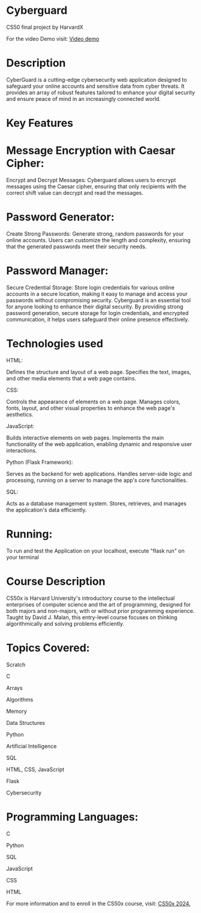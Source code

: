 # Cyberguard
CS50 final project by HarvardX

For the video Demo visit: [Video demo](https://cs50.harvard.edu/x/2024/)

# Description
CyberGuard is a cutting-edge cybersecurity web application designed to safeguard your online accounts and sensitive data from cyber threats. It provides an array of robust features tailored to enhance your digital security and ensure peace of mind in an increasingly connected world.

# Key Features

# Message Encryption with Caesar Cipher: 

Encrypt and Decrypt Messages: Cyberguard allows users to encrypt messages using the Caesar cipher, ensuring that only recipients with the correct shift value can decrypt and read the messages.

# Password Generator:

Create Strong Passwords: Generate strong, random passwords for your online accounts. Users can customize the length and complexity, ensuring that the generated passwords meet their security needs.

# Password Manager: 

Secure Credential Storage: Store login credentials for various online accounts in a secure location, making it easy to manage and access your passwords without compromising security.
Cyberguard is an essential tool for anyone looking to enhance their digital security. By providing strong password generation, secure storage for login credentials, and encrypted communication, it helps users safeguard their online presence effectively.

# Technologies used
HTML:

Defines the structure and layout of a web page.
Specifies the text, images, and other media elements that a web page contains.

CSS:

Controls the appearance of elements on a web page.
Manages colors, fonts, layout, and other visual properties to enhance the web page's aesthetics.

JavaScript:

Builds interactive elements on web pages.
Implements the main functionality of the web application, enabling dynamic and responsive user interactions.

Python (Flask Framework):

Serves as the backend for web applications.
Handles server-side logic and processing, running on a server to manage the app's core functionalities.

SQL:

Acts as a database management system. 
Stores, retrieves, and manages the application's data efficiently.

# Running:
To run and test the Application on your localhost, execute "flask run" on your terminal

# Course Description
CS50x is Harvard University's introductory course to the intellectual enterprises of computer science and the art of programming, designed for both majors and non-majors, with or without prior programming experience. Taught by David J. Malan, this entry-level course focuses on thinking algorithmically and solving problems efficiently.

# Topics Covered:

Scratch

C

Arrays

Algorithms

Memory

Data Structures

Python

Artificial Intelligence

SQL

HTML, CSS, JavaScript

Flask

Cybersecurity



# Programming Languages:

C

Python

SQL

JavaScript

CSS

HTML


For more information and to enroll in the CS50x course, visit: [CS50x 2024.](https://cs50.harvard.edu/x/2024/)
